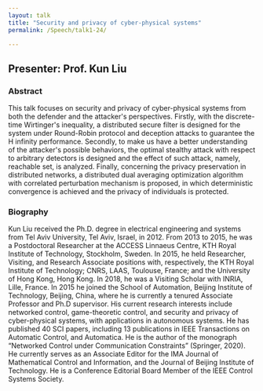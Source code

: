 ```yaml
---
layout: talk
title: "Security and privacy of cyber-physical systems"
permalink: /Speech/talk1-24/

---
```


<div class="talk-container">
    <div class="talk-header">
        <h2>Presenter: Prof. Kun Liu</h2>
    </div>
    <h3>Abstract</h3>
    <p>
This talk focuses on security and privacy of cyber-physical systems from both the defender and the attacker's perspectives. Firstly, with the discrete-time Wirtinger's inequality, a distributed secure filter is designed for the system under Round-Robin protocol and deception attacks to guarantee the H infinity performance. Secondly, to make us have a better understanding of the attacker's possible behaviors, the optimal stealthy attack with respect to arbitrary detectors is designed and the effect of such attack, namely, reachable set, is analyzed. Finally, concerning the privacy preservation in distributed networks, a distributed dual averaging optimization algorithm with correlated perturbation mechanism is proposed, in which deterministic convergence is achieved and the privacy of individuals is protected.
    </p>
    <h3>Biography</h3>
    <p>
Kun Liu received the Ph.D. degree in electrical engineering and systems from Tel Aviv University, Tel Aviv, Israel, in 2012. From 2013 to 2015, he was a Postdoctoral Researcher at the ACCESS Linnaeus Centre, KTH Royal Institute of Technology, Stockholm, Sweden. In 2015, he held Researcher, Visiting, and Research Associate positions with, respectively, the KTH Royal Institute of Technology; CNRS, LAAS, Toulouse, France; and the University of Hong Kong, Hong Kong. In 2018, he was a Visiting Scholar with INRIA, Lille, France. In 2015 he joined the School of Automation, Beijing Institute of Technology, Beijing, China, where he is currently a tenured Associate Professor and Ph.D supervisor. His current research interests include networked control, game-theoretic control, and security and privacy of cyber-physical systems, with applications in autonomous systems. He has published 40 SCI papers, including 13 publications in IEEE Transactions on Automatic Control, and Automatica. He is the author of the monograph “Networked Control under Communication Constraints” (Springer, 2020). He currently serves as an Associate Editor for the IMA Journal of Mathematical Control and Information, and the Journal of Beijing Institute of Technology. He is a Conference Editorial Board Member of the IEEE Control Systems Society.
    </p>
</div>

